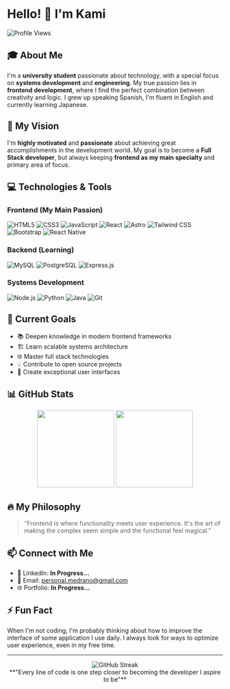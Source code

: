 # Hello! 👋 I'm Kami

![Profile Views](https://komarev.com/ghpvc/?username=Kamiiuwu&color=brightgreen)

## 🎓 About Me

I'm a **university student** passionate about technology, with a special focus on **systems development** and **engineering**. My true passion lies in **frontend development**, where I find the perfect combination between creativity and logic.
I grew up speaking Spanish, I'm fluent in English and currently learning Japanese.

## 🚀 My Vision

I'm **highly motivated** and **passionate** about achieving great accomplishments in the development world. My goal is to become a **Full Stack developer**, but always keeping **frontend as my main specialty** and primary area of focus.

## 💻 Technologies & Tools

### Frontend (My Main Passion)
![HTML5](https://img.shields.io/badge/-HTML5-E34F26?style=flat-square&logo=html5&logoColor=white)
![CSS3](https://img.shields.io/badge/-CSS3-1572B6?style=flat-square&logo=css3)
![JavaScript](https://img.shields.io/badge/-JavaScript-F7DF1E?style=flat-square&logo=javascript&logoColor=black)
![React](https://img.shields.io/badge/-React-61DAFB?style=flat-square&logo=react&logoColor=black)
![Astro](https://img.shields.io/badge/-Astro-FF5D01?style=flat-square&logo=astro&logoColor=white)
![Tailwind CSS](https://img.shields.io/badge/-Tailwind%20CSS-06B6D4?style=flat-square&logo=tailwindcss&logoColor=white)
![Bootstrap](https://img.shields.io/badge/-Bootstrap-7952B3?style=flat-square&logo=bootstrap&logoColor=white)
![React Native](https://img.shields.io/badge/-React%20Native-61DAFB?style=flat-square&logo=react&logoColor=black)

### Backend (Learning)
![MySQL](https://img.shields.io/badge/-MySQL-4479A1?style=flat-square&logo=mysql&logoColor=white)
![PostgreSQL](https://img.shields.io/badge/-PostgreSQL-336791?style=flat-square&logo=postgresql&logoColor=white)
![Express.js](https://img.shields.io/badge/-Express.js-000000?style=flat-square&logo=express&logoColor=white)

### Systems Development
![Node.js](https://img.shields.io/badge/-Node.js-339933?style=flat-square&logo=node.js&logoColor=white)
![Python](https://img.shields.io/badge/-Python-3776AB?style=flat-square&logo=python&logoColor=white)
![Java](https://img.shields.io/badge/-Java-007396?style=flat-square&logo=java&logoColor=white)
![Git](https://img.shields.io/badge/-Git-F05032?style=flat-square&logo=git&logoColor=white)

## 🎯 Current Goals

- 📚 Deepen knowledge in modern frontend frameworks
- 🏗️ Learn scalable systems architecture
- 🌐 Master full stack technologies
- 💡 Contribute to open source projects
- 🎨 Create exceptional user interfaces

## 📊 GitHub Stats

<div align="center">
  <img height="180em" src="https://github-readme-stats.vercel.app/api?username=Kamiiuwu&show_icons=true&theme=tokyonight&include_all_commits=true&count_private=true"/>
  <img height="180em" src="https://github-readme-stats.vercel.app/api/top-langs/?username=Kamiiuwu&layout=compact&langs_count=7&theme=tokyonight"/>
</div>

## 🔥 My Philosophy

> "Frontend is where functionality meets user experience. It's the art of making the complex seem simple and the functional feel magical."

## 📫 Connect with Me

- 💼 LinkedIn: **In Progress...**
- 📧 Email: personal.medrano@gmail.com
- 🌐 Portfolio: **In Progress...**

## ⚡ Fun Fact

When I'm not coding, I'm probably thinking about how to improve the interface of some application I use daily. I always look for ways to optimize user experience, even in my free time.

---
<div align="center">
  <img src="https://github-readme-streak-stats.herokuapp.com/?user=Kamiiuwu&theme=tokyonight" alt="GitHub Streak" />
</div>

<div align="center">
**"Every line of code is one step closer to becoming the developer I aspire to be"**
</div>
